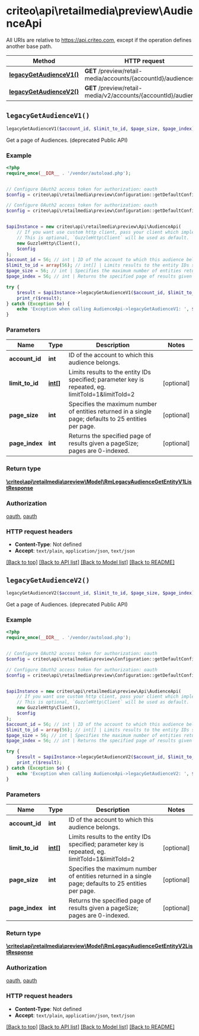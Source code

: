 # criteo\api\retailmedia\preview\AudienceApi

All URIs are relative to https://api.criteo.com, except if the operation defines another base path.

| Method | HTTP request | Description |
| ------------- | ------------- | ------------- |
| [**legacyGetAudienceV1()**](AudienceApi.md#legacyGetAudienceV1) | **GET** /preview/retail-media/accounts/{accountId}/audiences |  |
| [**legacyGetAudienceV2()**](AudienceApi.md#legacyGetAudienceV2) | **GET** /preview/retail-media/v2/accounts/{accountId}/audiences |  |


## `legacyGetAudienceV1()`

```php
legacyGetAudienceV1($account_id, $limit_to_id, $page_size, $page_index): \criteo\api\retailmedia\preview\Model\RmLegacyAudienceGetEntityV1ListResponse
```



Get a page of Audiences. (deprecated Public API)

### Example

```php
<?php
require_once(__DIR__ . '/vendor/autoload.php');


// Configure OAuth2 access token for authorization: oauth
$config = criteo\api\retailmedia\preview\Configuration::getDefaultConfiguration()->setAccessToken('YOUR_ACCESS_TOKEN');

// Configure OAuth2 access token for authorization: oauth
$config = criteo\api\retailmedia\preview\Configuration::getDefaultConfiguration()->setAccessToken('YOUR_ACCESS_TOKEN');


$apiInstance = new criteo\api\retailmedia\preview\Api\AudienceApi(
    // If you want use custom http client, pass your client which implements `GuzzleHttp\ClientInterface`.
    // This is optional, `GuzzleHttp\Client` will be used as default.
    new GuzzleHttp\Client(),
    $config
);
$account_id = 56; // int | ID of the account to which this audience belongs.
$limit_to_id = array(56); // int[] | Limits results to the entity IDs specified; parameter key is repeated, eg. limitToId=1&limitToId=2
$page_size = 56; // int | Specifies the maximum number of entities returned in a single page; defaults to 25 entities per page.
$page_index = 56; // int | Returns the specified page of results given a pageSize; pages are 0-indexed.

try {
    $result = $apiInstance->legacyGetAudienceV1($account_id, $limit_to_id, $page_size, $page_index);
    print_r($result);
} catch (Exception $e) {
    echo 'Exception when calling AudienceApi->legacyGetAudienceV1: ', $e->getMessage(), PHP_EOL;
}
```

### Parameters

| Name | Type | Description  | Notes |
| ------------- | ------------- | ------------- | ------------- |
| **account_id** | **int**| ID of the account to which this audience belongs. | |
| **limit_to_id** | [**int[]**](../Model/int.md)| Limits results to the entity IDs specified; parameter key is repeated, eg. limitToId&#x3D;1&amp;limitToId&#x3D;2 | [optional] |
| **page_size** | **int**| Specifies the maximum number of entities returned in a single page; defaults to 25 entities per page. | [optional] |
| **page_index** | **int**| Returns the specified page of results given a pageSize; pages are 0-indexed. | [optional] |

### Return type

[**\criteo\api\retailmedia\preview\Model\RmLegacyAudienceGetEntityV1ListResponse**](../Model/RmLegacyAudienceGetEntityV1ListResponse.md)

### Authorization

[oauth](../../README.md#oauth), [oauth](../../README.md#oauth)

### HTTP request headers

- **Content-Type**: Not defined
- **Accept**: `text/plain`, `application/json`, `text/json`

[[Back to top]](#) [[Back to API list]](../../README.md#endpoints)
[[Back to Model list]](../../README.md#models)
[[Back to README]](../../README.md)

## `legacyGetAudienceV2()`

```php
legacyGetAudienceV2($account_id, $limit_to_id, $page_size, $page_index): \criteo\api\retailmedia\preview\Model\RmLegacyAudienceGetEntityV2ListResponse
```



Get a page of Audiences. (deprecated Public API)

### Example

```php
<?php
require_once(__DIR__ . '/vendor/autoload.php');


// Configure OAuth2 access token for authorization: oauth
$config = criteo\api\retailmedia\preview\Configuration::getDefaultConfiguration()->setAccessToken('YOUR_ACCESS_TOKEN');

// Configure OAuth2 access token for authorization: oauth
$config = criteo\api\retailmedia\preview\Configuration::getDefaultConfiguration()->setAccessToken('YOUR_ACCESS_TOKEN');


$apiInstance = new criteo\api\retailmedia\preview\Api\AudienceApi(
    // If you want use custom http client, pass your client which implements `GuzzleHttp\ClientInterface`.
    // This is optional, `GuzzleHttp\Client` will be used as default.
    new GuzzleHttp\Client(),
    $config
);
$account_id = 56; // int | ID of the account to which this audience belongs.
$limit_to_id = array(56); // int[] | Limits results to the entity IDs specified; parameter key is repeated, eg. limitToId=1&limitToId=2
$page_size = 56; // int | Specifies the maximum number of entities returned in a single page; defaults to 25 entities per page.
$page_index = 56; // int | Returns the specified page of results given a pageSize; pages are 0-indexed.

try {
    $result = $apiInstance->legacyGetAudienceV2($account_id, $limit_to_id, $page_size, $page_index);
    print_r($result);
} catch (Exception $e) {
    echo 'Exception when calling AudienceApi->legacyGetAudienceV2: ', $e->getMessage(), PHP_EOL;
}
```

### Parameters

| Name | Type | Description  | Notes |
| ------------- | ------------- | ------------- | ------------- |
| **account_id** | **int**| ID of the account to which this audience belongs. | |
| **limit_to_id** | [**int[]**](../Model/int.md)| Limits results to the entity IDs specified; parameter key is repeated, eg. limitToId&#x3D;1&amp;limitToId&#x3D;2 | [optional] |
| **page_size** | **int**| Specifies the maximum number of entities returned in a single page; defaults to 25 entities per page. | [optional] |
| **page_index** | **int**| Returns the specified page of results given a pageSize; pages are 0-indexed. | [optional] |

### Return type

[**\criteo\api\retailmedia\preview\Model\RmLegacyAudienceGetEntityV2ListResponse**](../Model/RmLegacyAudienceGetEntityV2ListResponse.md)

### Authorization

[oauth](../../README.md#oauth), [oauth](../../README.md#oauth)

### HTTP request headers

- **Content-Type**: Not defined
- **Accept**: `text/plain`, `application/json`, `text/json`

[[Back to top]](#) [[Back to API list]](../../README.md#endpoints)
[[Back to Model list]](../../README.md#models)
[[Back to README]](../../README.md)
